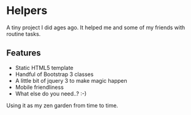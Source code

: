 # Helpers

A tiny project I did ages ago. It helped me and some of my friends with routine tasks.

## Features

- Static HTML5 template
- Handful of Bootstrap 3 classes
- A little bit of jquery 3 to make magic happen
- Mobile friendliness
- What else do you need..? :-)

Using it as my zen garden from time to time.
